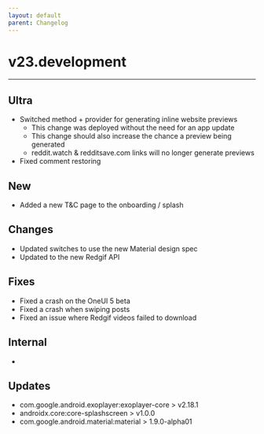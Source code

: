 ```yaml
---
layout: default
parent: Changelog
---
```


# v23.development

----------

## Ultra
- Switched method + provider for generating inline website previews
	- This change was deployed without the need for an app update
	- This change should also increase the chance a preview being generated
	- reddit.watch & redditsave.com links will no longer generate previews
- Fixed comment restoring

## New
- Added a new T&C page to the onboarding / splash 

## Changes
- Updated switches to use the new Material design spec
- Updated to the new Redgif API

## Fixes
- Fixed a crash on the OneUI 5 beta
- Fixed a crash when swiping posts
- Fixed an issue where Redgif videos failed to download

## Internal
- 

## Updates 
- com.google.android.exoplayer:exoplayer-core > v2.18.1
- androidx.core:core-splashscreen > v1.0.0
- com.google.android.material:material > 1.9.0-alpha01